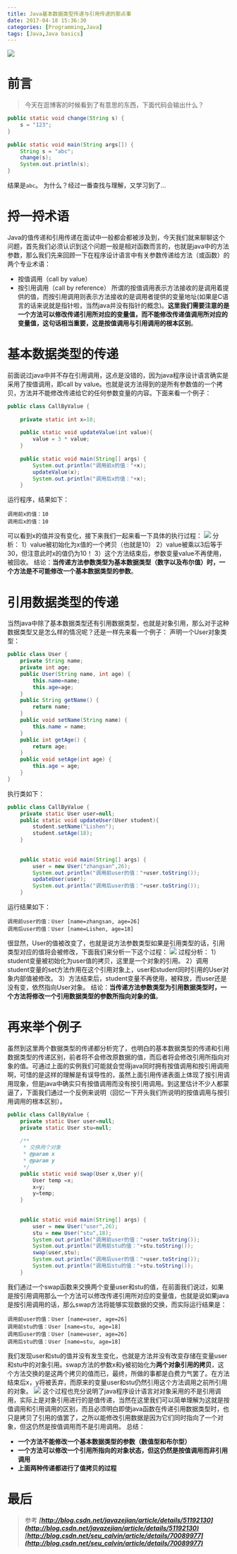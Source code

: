 ```yaml
---
title: Java基本数据类型传递与引用传递的那点事
date: 2017-04-18 15:36:30
categories: [Programming,Java]
tags: [Java,Java basics]
---
```

![](http://img.yangbingdong.com/img/java/201611161519205180.png)
# 前言
> 今天在逛博客的时候看到了有意思的东西，下面代码会输出什么？
```java
public static void change(String s) {     
    s = "123";    
}     
    
public static void main(String args[]) {     
    String s = "abc";     
    change(s);     
    System.out.println(s);  
} 
```
结果是`abc`。
为什么？经过一番查找与理解，又学习到了...
<!--more-->
# 捋一捋术语
Java的值传递和引用传递在面试中一般都会都被涉及到，今天我们就来聊聊这个问题，首先我们必须认识到这个问题一般是相对函数而言的，也就是java中的方法参数，那么我们先来回顾一下在程序设计语言中有关参数传递给方法（或函数）的两个专业术语：
* 按值调用（call by value）
* 按引用调用（call by reference）
  所谓的按值调用表示方法接收的是调用着提供的值，而按引用调用则表示方法接收的是调用者提供的变量地址(如果是C语言的话来说就是指针啦，当然java并没有指针的概念)。**这里我们需要注意的是一个方法可以修改传递引用所对应的变量值，而不能修改传递值调用所对应的变量值，这句话相当重要，这是按值调用与引用调用的根本区别**。

# 基本数据类型的传递
前面说过java中并不存在引用调用，这点是没错的，因为java程序设计语言确实是采用了按值调用，即call by value。也就是说方法得到的是所有参数值的一个拷贝，方法并不能修改传递给它的任何参数变量的内容。下面来看一个例子：
```java
public class CallByValue {  
      
    private static int x=10;  
      
    public static void updateValue(int value){  
        value = 3 * value;  
    }  
      
    public static void main(String[] args) {  
        System.out.println("调用前x的值："+x);  
        updateValue(x);  
        System.out.println("调用后x的值："+x);  
    }
```
运行程序，结果如下：
```
调用前x的值：10
调用后x的值：10
```
可以看到x的值并没有变化，接下来我们一起来看一下具体的执行过程：
![](http://img.yangbingdong.com/img/java-call-by-value/java-call-by-value01.png)
 分析：
1）value被初始化为x值的一个拷贝（也就是10）
2）value被乘以3后等于30，但注意此时x的值仍为10！
3）这个方法结束后，参数变量value不再使用，被回收。
结论：**当传递方法参数类型为基本数据类型（数字以及布尔值）时，一个方法是不可能修改一个基本数据类型的参数**。

# 引用数据类型的传递
当然java中除了基本数据类型还有引用数据类型，也就是对象引用，那么对于这种数据类型又是怎么样的情况呢？还是一样先来看一个例子：
声明一个User对象类型：
```java
public class User {  
    private String name;  
    private int age;  
    public User(String name, int age) {  
        this.name=name;  
        this.age=age;  
    }  
    public String getName() {  
        return name;  
    }  
    public void setName(String name) {  
        this.name = name;  
    }  
    public int getAge() {  
        return age;  
    }  
    public void setAge(int age) {  
        this.age = age;  
    }  
}
```
执行类如下：
```java
public class CallByValue {  
    private static User user=null;  
    public static void updateUser(User student){  
        student.setName("Lishen");  
        student.setAge(18);  
    }  
      
      
    public static void main(String[] args) {  
        user = new User("zhangsan",26);  
        System.out.println("调用前user的值："+user.toString());  
        updateUser(user);  
        System.out.println("调用后user的值："+user.toString());  
    }
```
运行结果如下：
```
调用前user的值：User [name=zhangsan, age=26]
调用后user的值：User [name=Lishen, age=18]	
```
很显然，User的值被改变了，也就是说方法参数类型如果是引用类型的话，引用类型对应的值将会被修改，下面我们来分析一下这个过程：
![](http://img.yangbingdong.com/img/java-call-by-value/java-call-by-value02.png)
 过程分析：
1）student变量被初始化为user值的拷贝，这里是一个对象的引用。
2）调用student变量的set方法作用在这个引用对象上，user和student同时引用的User对象内部值被修改。
3）方法结束后，student变量不再使用，被释放，而user还是没有变，依然指向User对象。
结论：**当传递方法参数类型为引用数据类型时，一个方法将修改一个引用数据类型的参数所指向对象的值**。

# 再来举个例子
虽然到这里两个数据类型的传递都分析完了，也明白的基本数据类型的传递和引用数据类型的传递区别，前者将不会修改原数据的值，而后者将会修改引用所指向对象的值。可通过上面的实例我们可能就会觉得java同时拥有按值调用和按引用调用啊，可惜的是这样的理解是有误导性的，虽然上面引用传递表面上体现了按引用调用现象，但是java中确实只有按值调用而没有按引用调用。到这里估计不少人都蒙逼了，下面我们通过一个反例来说明（回忆一下开头我们所说明的按值调用与按引用调用的根本区别）。
```java
public class CallByValue {  
    private static User user=null;  
    private static User stu=null;  
      
    /** 
     * 交换两个对象 
     * @param x 
     * @param y 
     */  
    public static void swap(User x,User y){  
        User temp =x;  
        x=y;  
        y=temp;  
    }  
      
      
    public static void main(String[] args) {  
        user = new User("user",26);  
        stu = new User("stu",18);  
        System.out.println("调用前user的值："+user.toString());  
        System.out.println("调用前stu的值："+stu.toString());  
        swap(user,stu);  
        System.out.println("调用后user的值："+user.toString());  
        System.out.println("调用后stu的值："+stu.toString());  
    }
```
我们通过一个swap函数来交换两个变量user和stu的值，在前面我们说过，如果是按引用调用那么一个方法可以修改传递引用所对应的变量值，也就是说如果java是按引用调用的话，那么swap方法将能够实现数据的交换，而实际运行结果是：
```
调用前user的值：User [name=user, age=26]
调用前stu的值：User [name=stu, age=18]
调用后user的值：User [name=user, age=26]
调用后stu的值：User [name=stu, age=18]
```
我们发现user和stu的值并没有发生变化，也就是方法并没有改变存储在变量user和stu中的对象引用。swap方法的参数x和y被初始化为**两个对象引用的拷贝**，这个方法交换的是这两个拷贝的值而已，最终，所做的事都是白费力气罢了。在方法结束后x，y将被丢弃，而原来的变量user和stu仍然引用这个方法调用之前所引用的对象。
![](http://img.yangbingdong.com/img/java-call-by-value/java-call-by-value03.png)
这个过程也充分说明了java程序设计语言对对象采用的不是引用调用，实际上是对象引用进行的是值传递，当然在这里我们可以简单理解为这就是按值调用和引用调用的区别，而且必须明白即使java函数在传递引用数据类型时，也只是拷贝了引用的值罢了，之所以能修改引用数据是因为它们同时指向了一个对象，但这仍然是按值调用而不是引用调用。
总结：
- **一个方法不能修改一个基本数据类型的参数（数值型和布尔型）**
- **一个方法可以修改一个引用所指向的对象状态，但这仍然是按值调用而非引用调用**
- **上面两种传递都进行了值拷贝的过程**

# 最后
> 参考
> ***[http://blog.csdn.net/javazejian/article/details/51192130](http://blog.csdn.net/javazejian/article/details/51192130)***
> ***[http://blog.csdn.net/seu_calvin/article/details/70089977](http://blog.csdn.net/seu_calvin/article/details/70089977)***





















